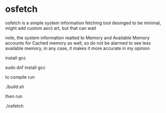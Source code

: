 # osfetch

osfetch is a simple system information fetching tool desinged to be minimal, might add custom ascii art, but that can wait

note, the system information realted to Memory and Available Memory accounts for Cached memory as well, so do not be alarmed to see less available memory, in any case, it makes it more accurate in my opinion

install gcc

sudo dnf install gcc

to compile run

./build.sh

then run

./osfetch